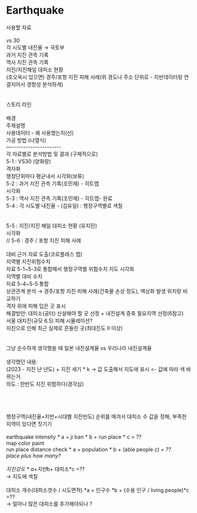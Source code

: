 # Earthquake<br>
사용할 자료  <br>
<br>
vs 30  <br>
각 시도별 내진율  → 국토부   <br>
과거 지진 관측 기록  <br>
역사 지진 관측 기록  <br>
지진/지진해일 대피소 현황  <br>
(호오옥시 있으면) 경주/포항 지진 피해 사례(위 경도나 주소 단위로 - 지반데이터랑 연결지어서 경향성 분석하게)  <br>
<br>
<br>
스토리 라인  <br>
<br>
배경  <br>
주제설명  <br>
사용데이터 - 왜 사용했는지(선)  <br>
가공 방법 (나열식)   <br>
—---------------------  <br>
각 자료별로 분석방법 및 결과 (구체적으로)  
5-1 :  VS30 (양화랑)  
격자화<br>
행정단위마다 평균내서 시각화(보류)<br>
5-2 : 과거 지진 관측 기록(조민제) - 히트맵 <br>
시각화<br>
5-3 : 역사 지진 관측 기록(조민제) - 히트맵- 완료<br>
5-4 :  각 시도별 내진율 - (김유일) : 행정구역별로 색칠   <br>  
<br>
5-5 : 지진/지진 해일 대피소 현황 (유지민)<br>
시각화 <br>
// 5-6 : 경주 / 포항 지진 피해 사례<br>
<br>
대비 근거 자료 도출(코로플레스 맵)<br>
지역별 지진위험수치<br>
자료 5-1~5-3로 통합해서 행정구역별 위험수치 지도 시각화<br>
지역별 대비 수치<br>
자료 5-4~5-5 통합<br>
상관관계 분석 → 경주/포항 지진 피해 사례(건축물 손상 정도), 액상화 발생 위치랑 비교하기<br>
격자 위에 피해 입은 곳 표시<br>
해결방안: 대피소(공터) 신설해야 할 곳 선정 + 내진설계 증축 필요지역 선정(6참고)<br>
서울 대지진(규모 6.5) 피해 시뮬레이션?<br>
지진으로 인해 최근 실제로 흔들린 곳(최대진도 II 이상) <br>
<br>
<br>
그냥 순수하게 생각했을 때 일본 내진설계율 vs 우리나라 내진설계율 <br>
<br>
생각했던 내용:<br>
(2023 - 지진 난 년도) + 지진 세기 * k  -> 값 도출해서 지도에 표시	<- 값에 따라 색 바뀌는거<br>
의도 : 한반도 지진 위험하다(경각심)<br>
<br>
<br>
<br>
<br>
행정구역(내진율+지반+시대별 지진빈도) 순위를 매겨서 대피소 수 값을 정해, 부족한 지역이 있다면 짓기기 <br>
<br>
earthquake intensity  * a + ji ban * b + run place * c = ??<br>
map color paint<br>
run place distance check * a + population * b + (able people *c)  = ??<br>
place plus how many?<br>
<br>
지진강도 * a+지반*b+ 대피소*c =??<br>
→ 지도에 색칠<br>
<br>
대피소 개수(대피소갯수 / 시도면적) *a + 인구수 *b + (수용 인구 / living people)*c =??<br>
→ 얼마나 많은 대피소를 추가해야되나 ?<br>


